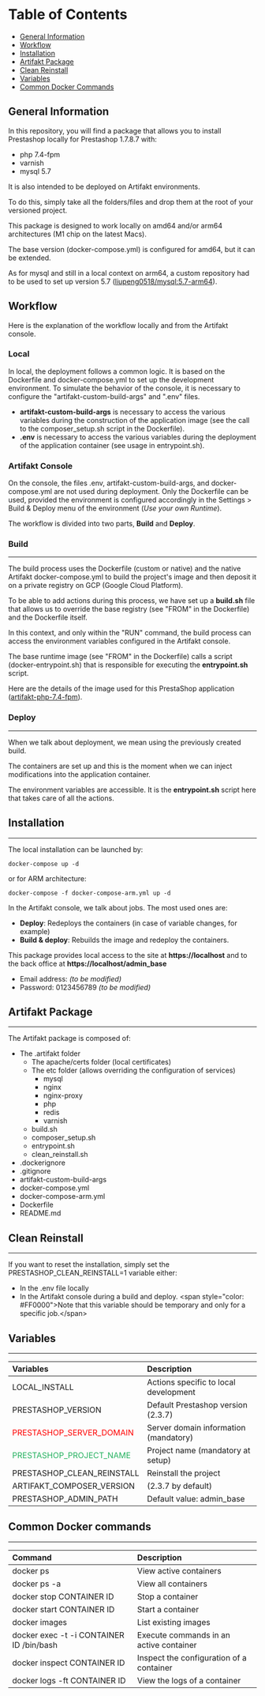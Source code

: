 # Table of Contents

- [General Information](#general-information)
- [Workflow](#workflow)
- [Installation](#installation)
- [Artifakt Package](#artifakt-package)
- [Clean Reinstall](#clean-reinstall)
- [Variables](#variables)
- [Common Docker Commands](#common-docker-commands)

## General Information

In this repository, you will find a package that allows you to install Prestashop locally for Prestashop 1.7.8.7 with:

- php 7.4-fpm
- varnish
- mysql 5.7

It is also intended to be deployed on Artifakt environments.

To do this, simply take all the folders/files and drop them at the root of your versioned project.

This package is designed to work locally on amd64 and/or arm64 architectures (M1 chip on the latest Macs).

The base version (docker-compose.yml) is configured for amd64, but it can be extended.

As for mysql and still in a local context on arm64, a custom repository had to be used to set up version 5.7 ([liupeng0518/mysql:5.7-arm64](https://hub.docker.com/layers/liupeng0518/mysql/5.7-arm64/images/sha256-2977a58e24e79d9bcb2153a6c0ff2fb66dce5a57fc3622663bf37c38c7fd6333?context=explore)).

## Workflow

Here is the explanation of the workflow locally and from the Artifakt console.

### **Local**

In local, the deployment follows a common logic. It is based on the Dockerfile and docker-compose.yml to set up the development environment. To simulate the behavior of the console, it is necessary to configure the "artifakt-custom-build-args" and ".env" files.

- **artifakt-custom-build-args** is necessary to access the various variables during the construction of the application image (see the call to the composer_setup.sh script in the Dockerfile).
- **.env** is necessary to access the various variables during the deployment of the application container (see usage in entrypoint.sh).

### Artifakt Console

On the console, the files .env, artifakt-custom-build-args, and docker-compose.yml are not used during deployment. Only the Dockerfile can be used, provided the environment is configured accordingly in the Settings &gt; Build &amp; Deploy menu of the environment (_Use your own Runtime_).

The workflow is divided into two parts, **Build** and **Deploy**.

### Build

---

The build process uses the Dockerfile (custom or native) and the native Artifakt docker-compose.yml to build the project's image and then deposit it on a private registry on GCP (Google Cloud Platform).

To be able to add actions during this process, we have set up a **build.sh** file that allows us to override the base registry (see "FROM" in the Dockerfile) and the Dockerfile itself.

In this context, and only within the "RUN" command, the build process can access the environment variables configured in the Artifakt console.

The base runtime image (see "FROM" in the Dockerfile) calls a script (docker-entrypoint.sh) that is responsible for executing the **entrypoint.sh** script.

Here are the details of the image used for this PrestaShop application ([artifakt-php-7.4-fpm](https://github.com/artifakt-io/artifakt-docker-images/tree/main/php/7.4-fpm)).

### Deploy

---

When we talk about deployment, we mean using the previously created build.

The containers are set up and this is the moment when we can inject modifications into the application container.

The environment variables are accessible. It is the **entrypoint.sh** script here that takes care of all the actions.

## Installation

---

The local installation can be launched by:

```
docker-compose up -d

```

or for ARM architecture:

```
docker-compose -f docker-compose-arm.yml up -d

```

In the Artifakt console, we talk about jobs. The most used ones are:

- **Deploy**: Redeploys the containers (in case of variable changes, for example)
- **Build &amp; deploy**: Rebuilds the image and redeploy the containers.

This package provides local access to the site at **https://localhost** and to the back office at **https://localhost/admin_base**

- Email address: _(to be modified)_
- Password: 0123456789 _(to be modified)_

## Artifakt Package

---

The Artifakt package is composed of:

- The .artifakt folder
  - The apache/certs folder (local certificates)
  - The etc folder (allows overriding the configuration of services)
    - mysql
    - nginx
    - nginx-proxy
    - php
    - redis
    - varnish
  - build.sh
  - composer_setup.sh
  - entrypoint.sh
  - clean_reinstall.sh
- .dockerignore
- .gitignore
- artifakt-custom-build-args
- docker-compose.yml
- docker-compose-arm.yml
- Dockerfile
- README.md

## Clean Reinstall

---

If you want to reset the installation, simply set the PRESTASHOP_CLEAN_REINSTALL=1 variable either:

- In the .env file locally
- In the Artifakt console during a build and deploy. &lt;span style="color: #FF0000"&gt;Note that this variable should be temporary and only for a specific job.&lt;/span&gt;

## Variables

---

| Variables                                                    | Description                           |
| :----------------------------------------------------------- | :------------------------------------ |
| LOCAL_INSTALL                                                | Actions specific to local development |
| PRESTASHOP_VERSION                                           | Default Prestashop version (2.3.7)    |
| <span style="color: #FF0000">PRESTASHOP_SERVER_DOMAIN</span> | Server domain information (mandatory) |
| <span style="color: #26B260">PRESTASHOP_PROJECT_NAME</span>  | Project name (mandatory at setup)     |
| PRESTASHOP_CLEAN_REINSTALL                                   | Reinstall the project                 |
| ARTIFAKT_COMPOSER_VERSION                                    | (2.3.7 by default)                    |
| PRESTASHOP_ADMIN_PATH                                        | Default value: admin_base             |

## Common Docker commands

---

| Command                                  | Description                              |
| :--------------------------------------- | :--------------------------------------- |
| docker ps                                | View active containers                   |
| docker ps -a                             | View all containers                      |
| docker stop CONTAINER ID                 | Stop a container                         |
| docker start CONTAINER ID                | Start a container                        |
| docker images                            | List existing images                     |
| docker exec -t -i CONTAINER ID /bin/bash | Execute commands in an active container  |
| docker inspect CONTAINER ID              | Inspect the configuration of a container |
| docker logs -ft CONTAINER ID             | View the logs of a container             |
